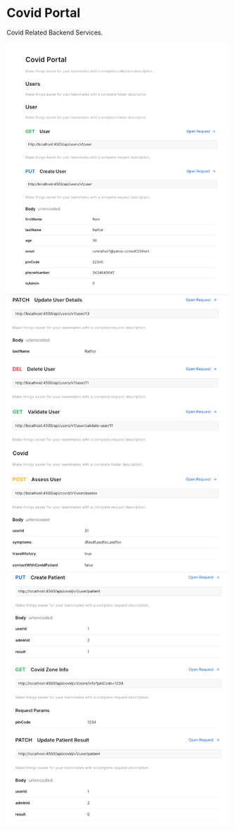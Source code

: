 # Covid Portal
Covid Related Backend Services.

<img src="API Doc Image - 1.png">
<img src="API Doc Image - 2.png">
<img src="API Doc Image - 3.png">



